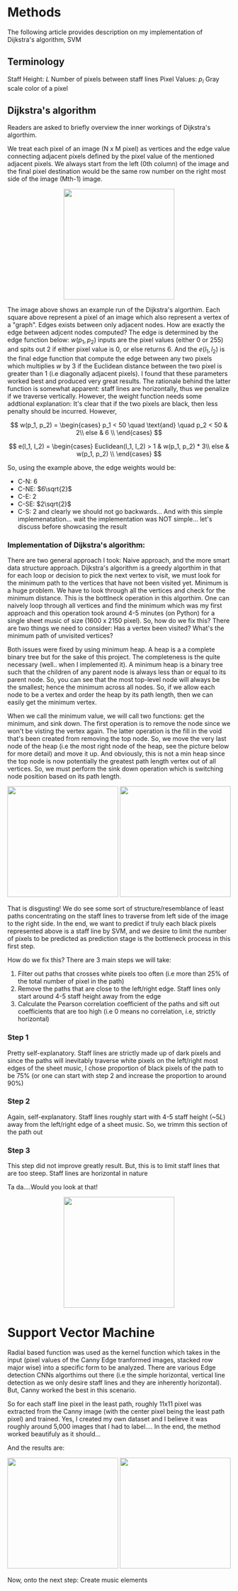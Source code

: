 # Methods 
The following article provides description on my implementation of Dijkstra's algorithm, SVM

## Terminology
Staff Height: $L$ Number of pixels between staff lines
Pixel Values: $p_i$ Gray scale color of a pixel

## Dijkstra's algorithm

Readers are asked to briefly overview the inner workings of Dijkstra's algorthim. 

We treat each pixel of an image (N x M pixel) as vertices and the edge value connecting adjacent pixels defined by the pixel value of the mentioned adjacent pixels. We always start from the left (0th column) of the image and the final pixel destination would be the same row number on the right most side of the image (Mth-1) image.

<p align="center">
    <img src = "/images/dj_pixel.png" width = '250'>
</p>

The image above shows an example run of the Dijkstra's algorthim. Each square above represent a pixel of an image which also represent a vertex of a "graph". Edges exists between only adjacent nodes. How are exactly the edge between adjcent nodes computed? The edge is determined by the edge function below: $w(p_1, p_2)$ inputs are the pixel values (either 0 or 255) and spits out $2$ if either pixel value is $0$, or else returns $6$. And the $e(l_1, l_2)$ is the final edge function that compute the edge between any two pixels which multiplies $w$ by $3$ if the Euclidean distance between the two pixel is greater than $1$ (i.e diagonally adjacent pixels). I found that these parameters worked best and produced very great results. The rationale behind the latter function is somewhat apparent: staff lines are horizontally, thus we penalize if we traverse vertically. However, the weight function needs some addtional explanation: It's clear that if the two pixels are black, then less penalty should be incurred. However, 

$$
w(p_1, p_2) = 
 \begin{cases} 
      p_1 < 50 \quad \text{and} \quad p_2 < 50 & 2\\
      else & 6 \\
  \end{cases}
$$

$$
e(l_1, l_2) =
 \begin{cases} 
      Euclidean(l_1, l_2) > 1 & w(p_1, p_2) * 3\\
      else &  w(p_1, p_2) \\
  \end{cases}
$$

So, using the example above, the edge weights would be:
* C-N: 6
* C-NE: $6\sqrt{2}$
* C-E: 2
* C-SE: $2\sqrt{2}$
* C-S: 2
and clearly we should not go backwards... And with this simple implemenatation... wait the implementation was NOT simple... let's discuss before showcasing the result

### Implementation of Dijkstra's algorithm:

There are two general approach I took: Naive approach, and the more smart data structure approach. Dijkstra's algorithm is a greedy algorthim in that for each loop or decision to pick the next vertex to visit, we must look for the minimum path to the vertices that have not been visited yet. Minimum is a huge problem. We have to look through all the vertices and check for the minimum distance. This is the bottlneck operation in this algorthim. One can naively loop through all vertices and find the minimum which was my first approach and this operation took around 4-5 minutes (on Python) for a single sheet music of size (1600 x 2150 pixel). So, how do we fix this? There are two things we need to consider: Has a vertex been visited? What's the minimum path of unvisited vertices?

Both issues were fixed by using minimum heap. A heap is a a complete binary tree but for the sake of this project. The completeness is the quite necessary (well.. when I implemented it). A minimum heap is a binary tree such that the children of any parent node is always less than or equal to its parent node. So, you can see that the most top-level node will always be the smallest; hence the minimum across all nodes. So, if we allow each node to be a vertex and order the heap by its path length, then we can easily get the minimum vertex.

When we call the minimum value, we will call two functions: get the minimum, and sink down. The first operation is to remove the node since we won't be visting the vertex again. The latter operation is the fill in the void that's been created from removing the top node. So, we move the very last node of the heap (i.e the most right node of the heap, see the picture below for more detail) and move it up. And obviously, this is not a min heap since the top node is now potentially the greatest path length vertex out of all vertices. So, we must perform the sink down operation which is switching node position based on its path length.

<p align="center">
    <img src = "/images/dvorak_2.jpg" width = '250' margin = '50px'>
    <img src = "/images/staff_lines_dvorak_2_naive.jpg" width = '250'>
</p>

That is disgusting! We do see some sort of structure/resemblance of least paths concentrating on the staff lines to traverse from left side of the image to the right side. In the end, we want to predict if truly each black pixels represented above is a staff line by SVM, and we desire to limit the number of pixels to be predicted as prediction stage is the bottleneck process in this first step. 

How do we fix this? There are 3 main steps we will take:

1) Filter out paths that crosses white pixels too often (i.e more than 25% of the total number of pixel in the path)
2) Remove the paths that are close to the left/right edge. Staff lines only start around 4-5 staff height away from the edge
3) Calculate the Pearson correlation coefficient of the paths and sift out coefficients that are too high (i.e 0 means no correlation, i.e, strictly horizontal)

### Step 1
Pretty self-explanatory. Staff lines are strictly made up of dark pixels and since the paths will inevitably traverse white pixels on the left/right most edges of the sheet music, I chose proportion of black pixels of the path to be 75% (or one can start with step 2 and increase the proportion to around 90%)

### Step 2
Again, self-explanatory. Staff lines roughly start with 4-5 staff height (~$5L$) away from the left/right edge of a sheet music. So, we trimm this section of the path out

### Step 3
This step did not improve greatly result. But, this is to limit staff lines that are too steep. Staff lines are horizontal in nature

Ta da....Would you look at that!

<p align="center">
    <img src = "/images/staff_lines_dvorak_2_final.jpg" width = '250'>
</p>

# Support Vector Machine

Radial based function was used as the kernel function which takes in the input (pixel values of the Canny Edge tranformed images, stacked row major wise) into a specific form to be analyzed. There are various Edge detection CNNs algorthims out there (i.e the simple horizontal, vertical line detection as we only desire staff lines and they are inherently horizontal). But, Canny worked the best in this scenario. 

So for each staff line pixel in the least path, roughly 11x11 pixel was extracted from the Canny image (with the center pixel being the least path pixel) and trained. Yes, I created my own dataset and I believe it was roughly around 5,000 images that I had to label.... In the end, the method worked beautifuly as it should...

And the results are:

<p align="center">
    <img src = "/images/0010.jpg" width = '250'>
    <img src = "/images/first_step_example.jpg" width = '250'>
</p>

Now, onto the next step: Create music elements
